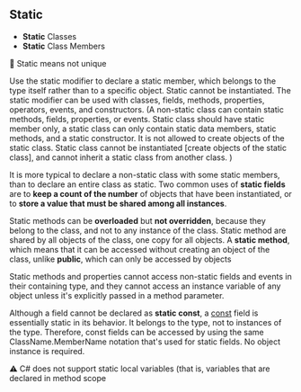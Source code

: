 ## Static

- **Static** Classes
- **Static** Class Members

<aside>
📌 Static means not unique
</aside>


Use the static modifier to declare a static member,  which belongs to the type itself rather than to a specific object. Static cannot be instantiated. The static modifier can be used with classes, fields, methods, properties, operators, events, and constructors. (A non-static class can contain static methods, fields, properties, or events. Static class should have static member only, a static class can only contain static data members, static methods, and a static constructor. It is not allowed to create objects of the static class.  Static class cannot be instantiated [create objects of the static class], and cannot inherit a static class from another class. )


It is more typical to declare a non-static class with some static members, than to declare an entire class as static. Two common uses of **static fields** are to **keep a count of the number** of objects that have been instantiated, or to **store a value that must be shared among all instances**.

Static methods can be **overloaded** but **not overridden**, because they belong to the class, and not to any instance of the class. Static method are shared by all objects of the class, one copy for all objects. A **static method**, which means that it can be accessed without creating an object of the class, unlike **public**, which can only be accessed by objects

Static methods and properties cannot access non-static fields and events in their containing type, and they cannot access an instance variable of any object unless it's explicitly passed in a method parameter.

Although a field cannot be declared as **static const**, a [const](https://docs.microsoft.com/en-us/dotnet/csharp/language-reference/keywords/const) field is essentially static in its behavior. It belongs to the type, not to instances of the type. Therefore, const fields can be accessed by using the same ClassName.MemberName notation that's used for static fields. No object instance is required.

<aside>
⚠️ C# does not support static local variables (that is, variables that are declared in method scope

</aside>
